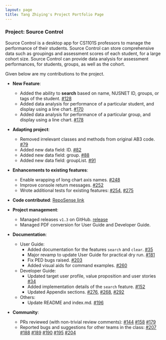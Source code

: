 ```yaml
---
layout: page
title: Tang Zhiying's Project Portfolio Page
---
```


### Project: Source Control

Source Control is a desktop app for CS1101S professors to manage the performance of their students. 
Source Control can store comprehensive data such as groupings and assessment scores of each student, for a large cohort size. 
Source Control can provide data analysis for assessment performances, for students, groups, as well as the cohort.

Given below are my contributions to the project.

* **New Feature**: 
  * Added the ability to **search** based on name, NUSNET ID, groups, or tags of the student. [\#128](https://github.com/AY2122S1-CS2103T-W08-2/tp/pull/128)
  * Added data analysis for performance of a particular student, and display using a line chart. [\#170](https://github.com/AY2122S1-CS2103T-W08-2/tp/pull/170)
  * Added data analysis for performance of a particular group, and display using a line chart. [\#178](https://github.com/AY2122S1-CS2103T-W08-2/tp/pull/178)
  

* **Adapting project**: 
  * Removed irrelevant classes and methods from original AB3 code. [\#79](https://github.com/AY2122S1-CS2103T-W08-2/tp/pull/79)
  * Added new data field: ID. [\#82](https://github.com/AY2122S1-CS2103T-W08-2/tp/pull/82)
  * Added new data field: group. [\#88](https://github.com/AY2122S1-CS2103T-W08-2/tp/pull/88)
  * Added new data field: groupList. [\#91](https://github.com/AY2122S1-CS2103T-W08-2/tp/pull/91)
  

* **Enhancements to existing features**:
  * Enable wrapping of long chart axis names. [\#248](https://github.com/AY2122S1-CS2103T-W08-2/tp/pull/248)
  * Improve console return messages. [\#252](https://github.com/AY2122S1-CS2103T-W08-2/tp/pull/252)
  * Wrote additional tests for existing features: [\#254](https://github.com/AY2122S1-CS2103T-W08-2/tp/pull/254), [\#275](https://github.com/AY2122S1-CS2103T-W08-2/tp/pull/275)
  

* **Code contributed**: [RepoSense link](https://nus-cs2103-ay2122s1.github.io/tp-dashboard/?search=&sort=groupTitle&sortWithin=title&timeframe=commit&mergegroup=&groupSelect=groupByRepos&breakdown=true&checkedFileTypes=docs~functional-code~test-code~other&since=2021-09-17&tabOpen=true&tabType=authorship&tabAuthor=zhing22&tabRepo=AY2122S1-CS2103T-W08-2%2Ftp%5Bmaster%5D&authorshipIsMergeGroup=false&authorshipFileTypes=docs~functional-code~test-code&authorshipIsBinaryFileTypeChecked=false)


* **Project management**:
  * Managed releases `v1.3` on GitHub. [release](https://github.com/AY2122S1-CS2103T-W08-2/tp/releases/tag/v1.3)
  * Managed PDF conversion for User Guide and Developer Guide.
  

* **Documentation**:
  * User Guide:
    * Added documentation for the features `search` and `clear`. [\#35](https://github.com/AY2122S1-CS2103T-W08-2/tp/pull/35)
    * Major revamp to update User Guide for practical dry run. [\#181](https://github.com/AY2122S1-CS2103T-W08-2/tp/pull/181)
    * Fix PED bugs raised. [\#203](https://github.com/AY2122S1-CS2103T-W08-2/tp/pull/203)
    * Added visual aids for command examples. [\#260](https://github.com/AY2122S1-CS2103T-W08-2/tp/pull/260)
  * Developer Guide:
    * Updated target user profile, value proposition and user stories [\#34](https://github.com/AY2122S1-CS2103T-W08-2/tp/pull/34)
    * Added implementation details of the `search` feature. [\#152](https://github.com/AY2122S1-CS2103T-W08-2/tp/pull/152)
    * Updated Appendix sections. [\#276](https://github.com/AY2122S1-CS2103T-W08-2/tp/pull/276), [\#268](https://github.com/AY2122S1-CS2103T-W08-2/tp/pull/268), [\#292](https://github.com/AY2122S1-CS2103T-W08-2/tp/pull/292)
  * Others: 
    * Update README and index.md. [\#196](https://github.com/AY2122S1-CS2103T-W08-2/tp/pull/196)
    

* **Community**:
  * PRs reviewed (with non-trivial review comments): [\#144](https://github.com/AY2122S1-CS2103T-W08-2/tp/pull/144) [\#158](https://github.com/AY2122S1-CS2103T-W08-2/tp/pull/158) [\#179](https://github.com/AY2122S1-CS2103T-W08-2/tp/pull/179)
  * Reported bugs and suggestions for other teams in the class: [\#207](https://github.com/AY2122S1-CS2103-W14-1/tp/issues/207) [\#188](https://github.com/AY2122S1-CS2103-W14-1/tp/issues/188) [\#189](https://github.com/AY2122S1-CS2103-W14-1/tp/issues/189) [\#190](https://github.com/AY2122S1-CS2103-W14-1/tp/issues/190) [\#195](https://github.com/AY2122S1-CS2103-W14-1/tp/issues/195) [\#204](https://github.com/AY2122S1-CS2103-W14-1/tp/issues/204)
